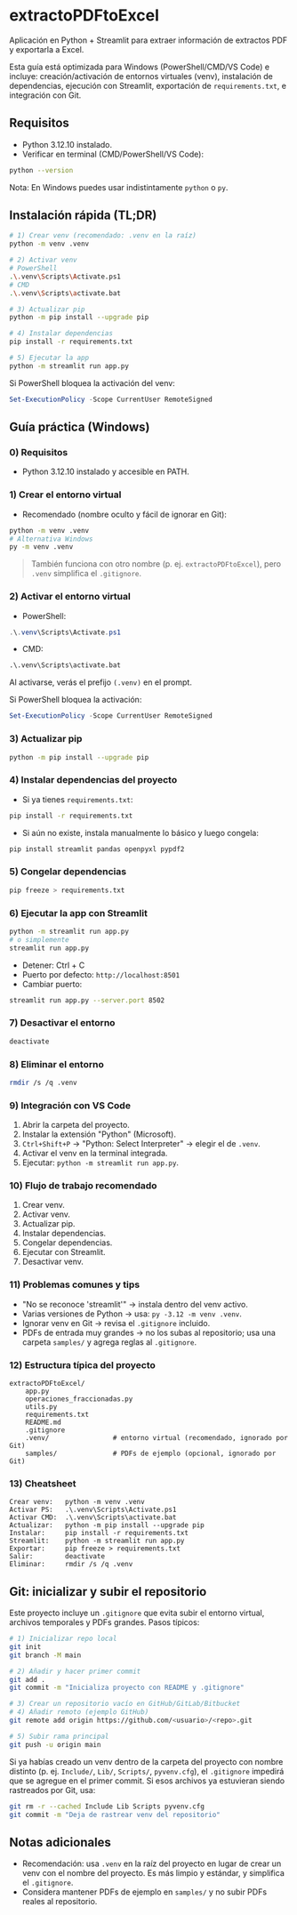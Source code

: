 # extractoPDFtoExcel

Aplicación en Python + Streamlit para extraer información de extractos PDF y exportarla a Excel.

Esta guía está optimizada para Windows (PowerShell/CMD/VS Code) e incluye: creación/activación de entornos virtuales (venv), instalación de dependencias, ejecución con Streamlit, exportación de `requirements.txt`, e integración con Git.

## Requisitos

- Python 3.12.10 instalado.
- Verificar en terminal (CMD/PowerShell/VS Code):

```bash
python --version
```

Nota: En Windows puedes usar indistintamente `python` o `py`.

## Instalación rápida (TL;DR)

```bash
# 1) Crear venv (recomendado: .venv en la raíz)
python -m venv .venv

# 2) Activar venv
# PowerShell
.\.venv\Scripts\Activate.ps1
# CMD
.\.venv\Scripts\activate.bat

# 3) Actualizar pip
python -m pip install --upgrade pip

# 4) Instalar dependencias
pip install -r requirements.txt

# 5) Ejecutar la app
python -m streamlit run app.py
```

Si PowerShell bloquea la activación del venv:

```powershell
Set-ExecutionPolicy -Scope CurrentUser RemoteSigned
```

## Guía práctica (Windows)

### 0) Requisitos
- Python 3.12.10 instalado y accesible en PATH.

### 1) Crear el entorno virtual
- Recomendado (nombre oculto y fácil de ignorar en Git):

```bash
python -m venv .venv
# Alternativa Windows
py -m venv .venv
```

> También funciona con otro nombre (p. ej. `extractoPDFtoExcel`), pero `.venv` simplifica el `.gitignore`.

### 2) Activar el entorno virtual
- PowerShell:

```powershell
.\.venv\Scripts\Activate.ps1
```

- CMD:

```bat
.\.venv\Scripts\activate.bat
```

Al activarse, verás el prefijo `(.venv)` en el prompt.

Si PowerShell bloquea la activación:

```powershell
Set-ExecutionPolicy -Scope CurrentUser RemoteSigned
```

### 3) Actualizar pip

```bash
python -m pip install --upgrade pip
```

### 4) Instalar dependencias del proyecto
- Si ya tienes `requirements.txt`:

```bash
pip install -r requirements.txt
```

- Si aún no existe, instala manualmente lo básico y luego congela:

```bash
pip install streamlit pandas openpyxl pypdf2
```

### 5) Congelar dependencias

```bash
pip freeze > requirements.txt
```

### 6) Ejecutar la app con Streamlit

```bash
python -m streamlit run app.py
# o simplemente
streamlit run app.py
```

- Detener: Ctrl + C
- Puerto por defecto: `http://localhost:8501`
- Cambiar puerto:

```bash
streamlit run app.py --server.port 8502
```

### 7) Desactivar el entorno

```bash
deactivate
```

### 8) Eliminar el entorno

```bash
rmdir /s /q .venv
```

### 9) Integración con VS Code
1. Abrir la carpeta del proyecto.
2. Instalar la extensión "Python" (Microsoft).
3. `Ctrl+Shift+P` → "Python: Select Interpreter" → elegir el de `.venv`.
4. Activar el venv en la terminal integrada.
5. Ejecutar: `python -m streamlit run app.py`.

### 10) Flujo de trabajo recomendado
1. Crear venv.
2. Activar venv.
3. Actualizar pip.
4. Instalar dependencias.
5. Congelar dependencias.
6. Ejecutar con Streamlit.
7. Desactivar venv.

### 11) Problemas comunes y tips
- "No se reconoce 'streamlit'" → instala dentro del venv activo.
- Varias versiones de Python → usa: `py -3.12 -m venv .venv`.
- Ignorar venv en Git → revisa el `.gitignore` incluido.
- PDFs de entrada muy grandes → no los subas al repositorio; usa una carpeta `samples/` y agrega reglas al `.gitignore`.

### 12) Estructura típica del proyecto

```text
extractoPDFtoExcel/
    app.py
    operaciones_fraccionadas.py
    utils.py
    requirements.txt
    README.md
    .gitignore
    .venv/                # entorno virtual (recomendado, ignorado por Git)
    samples/              # PDFs de ejemplo (opcional, ignorado por Git)
```

### 13) Cheatsheet

```text
Crear venv:   python -m venv .venv
Activar PS:   .\.venv\Scripts\Activate.ps1
Activar CMD:  .\.venv\Scripts\activate.bat
Actualizar:   python -m pip install --upgrade pip
Instalar:     pip install -r requirements.txt
Streamlit:    python -m streamlit run app.py
Exportar:     pip freeze > requirements.txt
Salir:        deactivate
Eliminar:     rmdir /s /q .venv
```

## Git: inicializar y subir el repositorio

Este proyecto incluye un `.gitignore` que evita subir el entorno virtual, archivos temporales y PDFs grandes. Pasos típicos:

```bash
# 1) Inicializar repo local
git init
git branch -M main

# 2) Añadir y hacer primer commit
git add .
git commit -m "Inicializa proyecto con README y .gitignore"

# 3) Crear un repositorio vacío en GitHub/GitLab/Bitbucket
# 4) Añadir remoto (ejemplo GitHub)
git remote add origin https://github.com/<usuario>/<repo>.git

# 5) Subir rama principal
git push -u origin main
```

Si ya habías creado un venv dentro de la carpeta del proyecto con nombre distinto (p. ej. `Include/`, `Lib/`, `Scripts/`, `pyvenv.cfg`), el `.gitignore` impedirá que se agregue en el primer commit. Si esos archivos ya estuvieran siendo rastreados por Git, usa:

```bash
git rm -r --cached Include Lib Scripts pyvenv.cfg
git commit -m "Deja de rastrear venv del repositorio"
```

## Notas adicionales
- Recomendación: usa `.venv` en la raíz del proyecto en lugar de crear un venv con el nombre del proyecto. Es más limpio y estándar, y simplifica el `.gitignore`.
- Considera mantener PDFs de ejemplo en `samples/` y no subir PDFs reales al repositorio.


